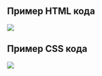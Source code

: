 ## Пример HTML кода

<image src="https://github.com/Notans/Notans/blob/main/Pictures/Web/HTML.png"></image>


## Пример CSS кода

<image src="https://github.com/Notans/Notans/blob/main/Pictures/Web/CSS.png"></image>

